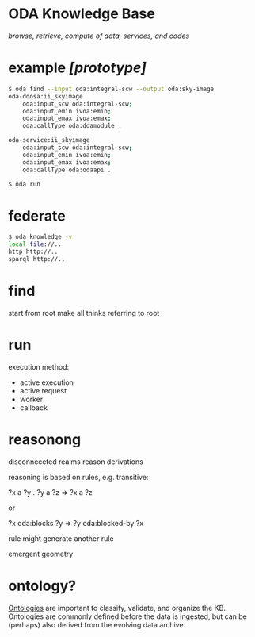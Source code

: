 # ODA Knowledge Base

_browse, retrieve, compute of data, services, and codes_

# example *[prototype]*

```bash
$ oda find --input oda:integral-scw --output oda:sky-image
oda-ddosa:ii_skyimage
    oda:input_scw oda:integral-scw;
    oda:input_emin ivoa:emin;
    oda:input_emax ivoa:emax;
    oda:callType oda:ddamodule .

oda-service:ii_skyimage
    oda:input_scw oda:integral-scw;
    oda:input_emin ivoa:emin;
    oda:input_emax ivoa:emax;
    oda:callType oda:odaapi .

$ oda run 

```

# federate

```bash
$ oda knowledge -v
local file://..
http http://..
sparql http://..
```

# find

start from root
make all thinks referring to root

# run

execution method:

* active execution
* active request
* worker
* callback

# reasonong

disconneceted realms
reason derivations 

reasoning is based on rules, e.g. transitive:

?x a ?y . ?y a ?z => ?x a ?z

or

?x oda:blocks ?y => ?y oda:blocked-by ?x

rule might generate another rule

emergent geometry


# ontology?

[Ontologies](https://www.w3.org/standards/semanticweb/ontology) are important to classify, validate, and organize the KB.  Ontologies are commonly defined before the data is ingested, but can be (perhaps) also derived from the evolving data archive.
